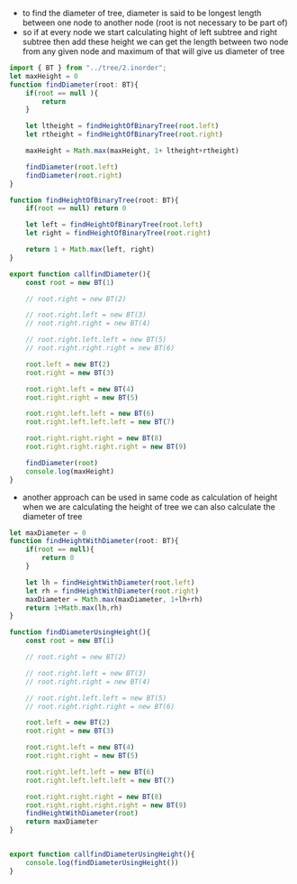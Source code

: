 - to find the diameter of tree, diameter is said to be longest length between one node to another node (root is not necessary to be part of)
- so if at every node we start calculating hight of left subtree and right subtree then add these height we can get the length between two node from any given node and maximum of that will give us diameter of tree

```ts
import { BT } from "../tree/2.inorder";
let maxHeight = 0
function findDiameter(root: BT){
    if(root == null ){
        return 
    }

    let ltheight = findHeightOfBinaryTree(root.left)
    let rtheight = findHeightOfBinaryTree(root.right)

    maxHeight = Math.max(maxHeight, 1+ ltheight+rtheight)

    findDiameter(root.left)
    findDiameter(root.right)
}

function findHeightOfBinaryTree(root: BT){
    if(root == null) return 0

    let left = findHeightOfBinaryTree(root.left)
    let right = findHeightOfBinaryTree(root.right)

    return 1 + Math.max(left, right)
}

export function callfindDiameter(){
    const root = new BT(1)

    // root.right = new BT(2)

    // root.right.left = new BT(3)
    // root.right.right = new BT(4)

    // root.right.left.left = new BT(5)
    // root.right.right.right = new BT(6)

    root.left = new BT(2)
    root.right = new BT(3)

    root.right.left = new BT(4)
    root.right.right = new BT(5)

    root.right.left.left = new BT(6)
    root.right.left.left.left = new BT(7)

    root.right.right.right = new BT(8)
    root.right.right.right.right = new BT(9)

    findDiameter(root)
    console.log(maxHeight)
}
```

- another approach can be used in same code as calculation of height when we are calculating the height of tree we can also calculate the diameter of tree

```ts
let maxDiameter = 0
function findHeightWithDiameter(root: BT){
    if(root == null){
        return 0
    }

    let lh = findHeightWithDiameter(root.left)
    let rh = findHeightWithDiameter(root.right)
    maxDiameter = Math.max(maxDiameter, 1+lh+rh)
    return 1+Math.max(lh,rh)
}

function findDiameterUsingHeight(){
    const root = new BT(1)

    // root.right = new BT(2)

    // root.right.left = new BT(3)
    // root.right.right = new BT(4)

    // root.right.left.left = new BT(5)
    // root.right.right.right = new BT(6)

    root.left = new BT(2)
    root.right = new BT(3)

    root.right.left = new BT(4)
    root.right.right = new BT(5)

    root.right.left.left = new BT(6)
    root.right.left.left.left = new BT(7)

    root.right.right.right = new BT(8)
    root.right.right.right.right = new BT(9)
    findHeightWithDiameter(root)
    return maxDiameter
}


export function callfindDiameterUsingHeight(){
    console.log(findDiameterUsingHeight())
}
```
